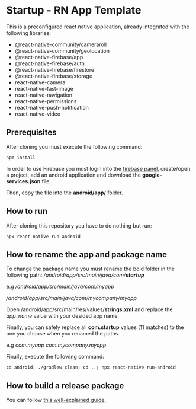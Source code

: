 # Startup - RN App Template
This is a preconfigured react native application, already integrated with the following libraries:

 - @react-native-community/cameraroll
 - @react-native-community/geolocation
 - @react-native-firebase/app
 - @react-native-firebase/auth
 - @react-native-firebase/firestore
 - @react-native-firebase/storage
 - react-native-camera
 - react-native-fast-image
 - react-native-navigation
 - react-native-permissions
 - react-native-push-notification
 - react-native-video

## Prerequisites
After cloning you must execute the following command:

    npm install

In order to use Firebase you must login into the [firebase panel](http://firebase.google.com/), create/open a project, add an android application and download the **google-services.json** file.

Then, copy the file into the **android/app/** folder.

## How to run

After cloning this repository you have to do nothing but run:

    npx react-native run-android

## How to rename the app and package name

To change the package name you must rename the bold folder in the following path:
*/android/app/src/main/java/com/**startup*** 

e.g
*/android/app/src/main/java/com/myapp*

*/android/app/src/main/java/com/mycompany/myapp* 

Open /android/app/src/main/res/values/**strings.xml** and replace the *app_name* value with your desided app name.

Finally, you can safely replace all **com.startup** values (11 matches) to the one you choose when you renamed the paths.

e.g
*com.myapp*
*com.mycompany.myapp*

Finally, execute the following command:

    cd android; ./gradlew clean; cd ..; npx react-native run-android

## How to build a release package
You can follow [this well-explained guide](https://www.instamobile.io/android-development/generate-react-native-release-build-android/).